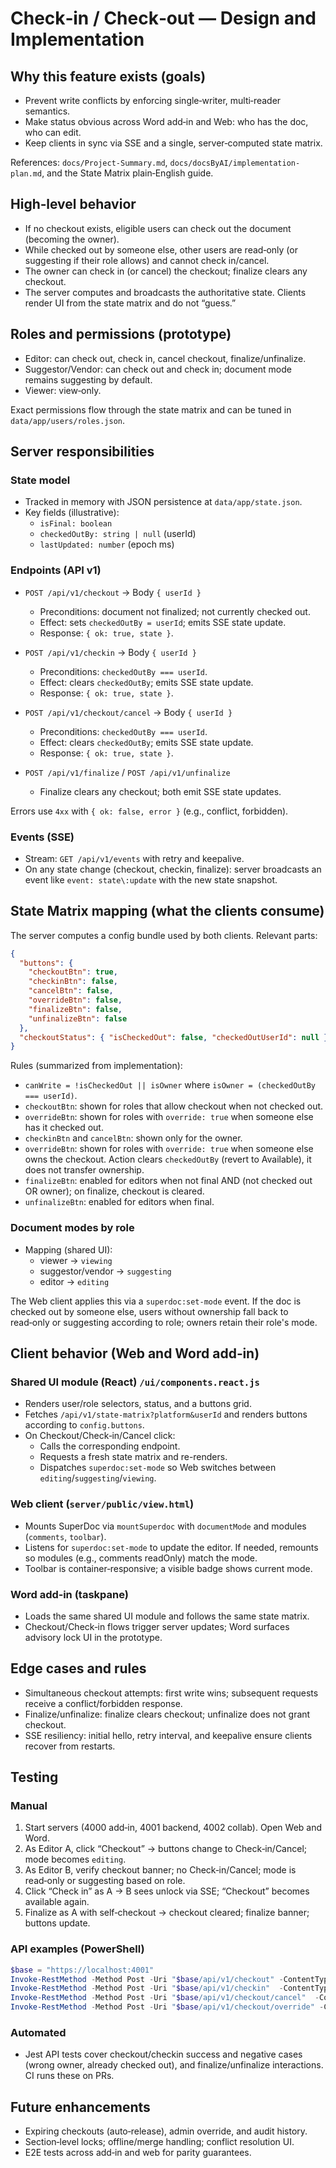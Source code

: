 # Check‑in / Check‑out — Design and Implementation

## Why this feature exists (goals)
- Prevent write conflicts by enforcing single‑writer, multi‑reader semantics.
- Make status obvious across Word add‑in and Web: who has the doc, who can edit.
- Keep clients in sync via SSE and a single, server‑computed state matrix.

References: `docs/Project-Summary.md`, `docs/docsByAI/implementation-plan.md`, and the State Matrix plain‑English guide.

## High‑level behavior
- If no checkout exists, eligible users can check out the document (becoming the owner).
- While checked out by someone else, other users are read‑only (or suggesting if their role allows) and cannot check in/cancel.
- The owner can check in (or cancel) the checkout; finalize clears any checkout.
- The server computes and broadcasts the authoritative state. Clients render UI from the state matrix and do not “guess.”

## Roles and permissions (prototype)
- Editor: can check out, check in, cancel checkout, finalize/unfinalize.
- Suggestor/Vendor: can check out and check in; document mode remains suggesting by default.
- Viewer: view‑only.

Exact permissions flow through the state matrix and can be tuned in `data/app/users/roles.json`.

## Server responsibilities

### State model
- Tracked in memory with JSON persistence at `data/app/state.json`.
- Key fields (illustrative):
  - `isFinal: boolean`
  - `checkedOutBy: string | null` (userId)
  - `lastUpdated: number` (epoch ms)

### Endpoints (API v1)
- `POST /api/v1/checkout` → Body `{ userId }`
  - Preconditions: document not finalized; not currently checked out.
  - Effect: sets `checkedOutBy = userId`; emits SSE state update.
  - Response: `{ ok: true, state }`.

- `POST /api/v1/checkin` → Body `{ userId }`
  - Preconditions: `checkedOutBy === userId`.
  - Effect: clears `checkedOutBy`; emits SSE state update.
  - Response: `{ ok: true, state }`.

- `POST /api/v1/checkout/cancel` → Body `{ userId }`
  - Preconditions: `checkedOutBy === userId`.
  - Effect: clears `checkedOutBy`; emits SSE state update.
  - Response: `{ ok: true, state }`.

- `POST /api/v1/finalize` / `POST /api/v1/unfinalize`
  - Finalize clears any checkout; both emit SSE state updates.

Errors use `4xx` with `{ ok: false, error }` (e.g., conflict, forbidden).

### Events (SSE)
- Stream: `GET /api/v1/events` with retry and keepalive.
- On any state change (checkout, checkin, finalize): server broadcasts an event like `event: state\:update` with the new state snapshot.

## State Matrix mapping (what the clients consume)
The server computes a config bundle used by both clients. Relevant parts:

```json
{
  "buttons": {
    "checkoutBtn": true,
    "checkinBtn": false,
    "cancelBtn": false,
    "overrideBtn": false,
    "finalizeBtn": false,
    "unfinalizeBtn": false
  },
  "checkoutStatus": { "isCheckedOut": false, "checkedOutUserId": null }
}
```

Rules (summarized from implementation):
- `canWrite = !isCheckedOut || isOwner` where `isOwner = (checkedOutBy === userId)`.
- `checkoutBtn`: shown for roles that allow checkout when not checked out.
- `overrideBtn`: shown for roles with `override: true` when someone else has it checked out.
- `checkinBtn` and `cancelBtn`: shown only for the owner.
- `overrideBtn`: shown for roles with `override: true` when someone else owns the checkout. Action clears `checkedOutBy` (revert to Available), it does not transfer ownership.
- `finalizeBtn`: enabled for editors when not final AND (not checked out OR owner); on finalize, checkout is cleared.
- `unfinalizeBtn`: enabled for editors when final.

### Document modes by role
- Mapping (shared UI):
  - viewer → `viewing`
  - suggestor/vendor → `suggesting`
  - editor → `editing`

The Web client applies this via a `superdoc:set-mode` event. If the doc is checked out by someone else, users without ownership fall back to read‑only or suggesting according to role; owners retain their role's mode.

## Client behavior (Web and Word add‑in)

### Shared UI module (React) `/ui/components.react.js`
- Renders user/role selectors, status, and a buttons grid.
- Fetches `/api/v1/state-matrix?platform&userId` and renders buttons according to `config.buttons`.
- On Checkout/Check‑in/Cancel click:
  - Calls the corresponding endpoint.
  - Requests a fresh state matrix and re-renders.
  - Dispatches `superdoc:set-mode` so Web switches between `editing`/`suggesting`/`viewing`.

### Web client (`server/public/view.html`)
- Mounts SuperDoc via `mountSuperdoc` with `documentMode` and modules (`comments`, `toolbar`).
- Listens for `superdoc:set-mode` to update the editor. If needed, remounts so modules (e.g., comments readOnly) match the mode.
- Toolbar is container‑responsive; a visible badge shows current mode.

### Word add‑in (taskpane)
- Loads the same shared UI module and follows the same state matrix.
- Checkout/Check‑in flows trigger server updates; Word surfaces advisory lock UI in the prototype.

## Edge cases and rules
- Simultaneous checkout attempts: first write wins; subsequent requests receive a conflict/forbidden response.
- Finalize/unfinalize: finalize clears checkout; unfinalize does not grant checkout.
- SSE resiliency: initial hello, retry interval, and keepalive ensure clients recover from restarts.

## Testing

### Manual
1) Start servers (4000 add‑in, 4001 backend, 4002 collab). Open Web and Word.
2) As Editor A, click “Checkout” → buttons change to Check‑in/Cancel; mode becomes `editing`.
3) As Editor B, verify checkout banner; no Check‑in/Cancel; mode is read‑only or suggesting based on role.
4) Click “Check in” as A → B sees unlock via SSE; “Checkout” becomes available again.
5) Finalize as A with self‑checkout → checkout cleared; finalize banner; buttons update.

### API examples (PowerShell)
```powershell
$base = "https://localhost:4001"
Invoke-RestMethod -Method Post -Uri "$base/api/v1/checkout" -ContentType 'application/json' -Body '{"userId":"user1"}'
Invoke-RestMethod -Method Post -Uri "$base/api/v1/checkin"  -ContentType 'application/json' -Body '{"userId":"user1"}'
Invoke-RestMethod -Method Post -Uri "$base/api/v1/checkout/cancel"  -ContentType 'application/json' -Body '{"userId":"user1"}'
Invoke-RestMethod -Method Post -Uri "$base/api/v1/checkout/override" -ContentType 'application/json' -Body '{"userId":"user2"}'
```

### Automated
- Jest API tests cover checkout/checkin success and negative cases (wrong owner, already checked out), and finalize/unfinalize interactions. CI runs these on PRs.

## Future enhancements
- Expiring checkouts (auto‑release), admin override, and audit history.
- Section‑level locks; offline/merge handling; conflict resolution UI.
- E2E tests across add‑in and web for parity guarantees.


